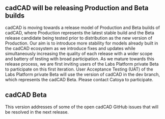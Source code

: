 ## cadCAD will be releasing Production and Beta builds
cadCAD is moving towards a release model of Production and Beta builds of cadCAD, where Production represents the latest stable build and the Beta release candidate being tested prior to distribution as the new version of Production. Our aim is to introduce more stability for models already built in the cadCAD ecosystem as we introduce fixes and updates while simultaneously increasing the quality of each release with a wider scope and battery of testing with broad participation. As we mature towards this release process, we are first inviting users of the Labs Platform private Beta to participate on this first iteration.
User Acceptance Testing (UAT) of the Labs Platform private Beta will use the version of cadCAD in the dev branch, which represents the cadCAD Beta. Please contact Catoya to participate.

## cadCAD Beta
This version addresses of some of the open cadCAD GitHub issues that will be resolved in the next release. 
